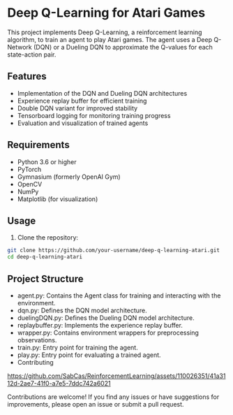 # Deep Q-Learning for Atari Games

This project implements Deep Q-Learning, a reinforcement learning algorithm, to train an agent to play Atari games. The agent uses a Deep Q-Network (DQN) or a Dueling DQN to approximate the Q-values for each state-action pair.

## Features

- Implementation of the DQN and Dueling DQN architectures
- Experience replay buffer for efficient training
- Double DQN variant for improved stability
- Tensorboard logging for monitoring training progress
- Evaluation and visualization of trained agents

## Requirements

- Python 3.6 or higher
- PyTorch
- Gymnasium (formerly OpenAI Gym)
- OpenCV
- NumPy
- Matplotlib (for visualization)

## Usage

1. Clone the repository:

```bash
git clone https://github.com/your-username/deep-q-learning-atari.git
cd deep-q-learning-atari
```

## Project Structure
- agent.py: Contains the Agent class for training and interacting with the environment.
- dqn.py: Defines the DQN model architecture.
- duelingDQN.py: Defines the Dueling DQN model architecture.
- replaybuffer.py: Implements the experience replay buffer.
- wrapper.py: Contains environment wrappers for preprocessing observations.
- train.py: Entry point for training the agent.
- play.py: Entry point for evaluating a trained agent.
- Contributing

https://github.com/SabCas/ReinforcementLearning/assets/110026351/41a3112d-2ae7-41f0-a7e5-7ddc742a6021


Contributions are welcome! If you find any issues or have suggestions for improvements, please open an issue or submit a pull request.
